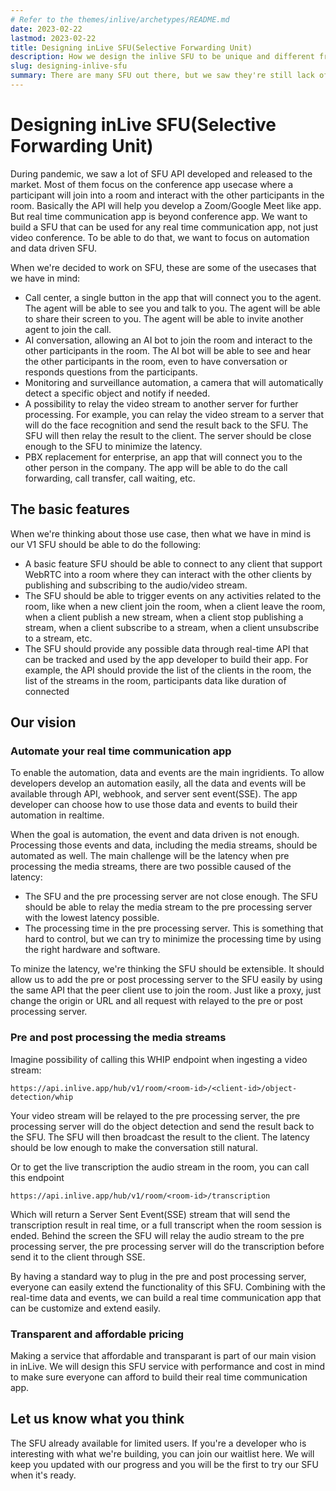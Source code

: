 ```yaml
---
# Refer to the themes/inlive/archetypes/README.md
date: 2023-02-22
lastmod: 2023-02-22
title: Designing inLive SFU(Selective Forwarding Unit)
description: How we design the inlive SFU to be unique and different from other SFU. 
slug: designing-inlive-sfu
summary: There are many SFU out there, but we saw they're still lack of automation and data driven to develop a new real time communication app beyond video conference. We want to build a SFU that can be used for any real time communication app, not just video conference.
---
```


# Designing inLive SFU(Selective Forwarding Unit)

During pandemic, we saw a lot of SFU API developed and released to the market. Most of them focus on the conference app usecase where a participant will join into a room and interact with the other participants in the room. Basically the API will help you develop a Zoom/Google Meet like app. But real time communication app is beyond conference app. We want to build a SFU that can be used for any real time communication app, not just video conference. To be able to do that, we want to focus on automation and data driven SFU.

When we're decided to work on SFU, these are some of the usecases that we have in mind:
- Call center, a single button in the app that will connect you to the agent. The agent will be able to see you and talk to you. The agent will be able to share their screen to you. The agent will be able to invite another agent to join the call.
- AI conversation, allowing an AI bot to join the room and interact to the other participants in the room. The AI bot will be able to see and hear the other participants in the room, even to have conversation or responds questions from the participants.
- Monitoring and surveillance automation, a camera that will automatically detect a specific object and notify if needed. 
- A possibility to relay the video stream to another server for further processing. For example, you can relay the video stream to a server that will do the face recognition and send the result back to the SFU. The SFU will then relay the result to the client. The server should be close enough to the SFU to minimize the latency.
- PBX replacement for enterprise, an app that will connect you to the other person in the company. The app will be able to do the call forwarding, call transfer, call waiting, etc.

## The basic features

When we're thinking about those use case, then what we have in mind is our V1 SFU should be able to do the following:
- A basic feature SFU should be able to connect to any client that support WebRTC into a room where they can interact with the other clients by publishing and subscribing to the audio/video stream.
- The SFU should be able to trigger events on any activities related to the room, like when a new client join the room, when a client leave the room, when a client publish a new stream, when a client stop publishing a stream, when a client subscribe to a stream, when a client unsubscribe to a stream, etc.
- The SFU should provide any possible data through real-time API that can be tracked and used by the app developer to build their app. For example, the API should provide the list of the clients in the room, the list of the streams in the room, participants data like duration of connected

## Our vision
### Automate your real time communication app
To enable the automation, data and events are the main ingridients. To allow developers develop an automation easily, all the data and events will be available through API, webhook, and server sent event(SSE). The app developer can choose how to use those data and events to build their automation in realtime.

When the goal is automation, the event and data driven is not enough. Processing those events and data, including the media streams, should be automated as well. The main challenge will be the latency when pre processing the media streams, there are two possible caused of the latency:
- The SFU and the pre processing server are not close enough. The SFU should be able to relay the media stream to the pre processing server with the lowest latency possible.
- The processing time in the pre processing server. This is something that hard to control, but we can try to minimize the processing time by using the right hardware and software.

To minize the latency,  we're thinking the SFU should be extensible. It should allow us to add the pre or post processing server to the SFU easily by using the same API that the peer client use to join the room. Just like a proxy, just change the origin or URL and all request with relayed to the pre or post processing server.

### Pre and post processing the media streams
Imagine possibility of calling this WHIP endpoint when ingesting a video stream:
```
https://api.inlive.app/hub/v1/room/<room-id>/<client-id>/object-detection/whip
```
Your video stream will be relayed to the pre processing server, the pre processing server will do the object detection and send the result back to the SFU. The SFU will then broadcast the result to the client. The latency should be low enough to make the conversation still natural.

Or to get the live transcription the audio stream in the room, you can call this endpoint
```
https://api.inlive.app/hub/v1/room/<room-id>/transcription
```
Which will return a Server Sent Event(SSE) stream that will send the transcription result in real time, or a full transcript when the room session is ended. Behind the screen the SFU will relay the audio stream to the pre processing server, the pre processing server will do the transcription before send it to the client through  SSE.

By having a standard way to plug in the pre and post processing server, everyone can easily extend the functionality of this SFU. Combining with the real-time data and events, we can build a real time communication app that can be customize and extend easily.

### Transparent and affordable pricing
Making a service that affordable and transparant is part of our main vision in inLive. We will design this SFU service with performance and cost in mind to make sure everyone can afford to build their real time communication app.

## Let us know what you think
The SFU already available for limited users. If you're a developer who is interesting with what we're building, you can join our waitlist here. We will keep you updated with our progress and you will be the first to try our SFU when it's ready.